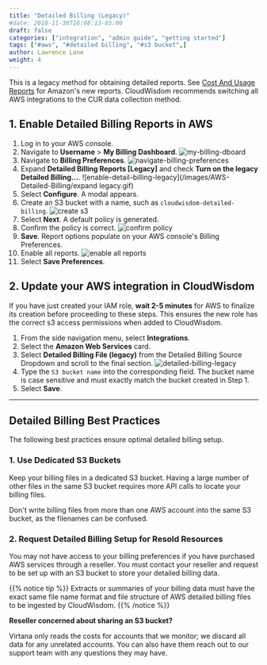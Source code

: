 ```yaml
---
title: "Detailed Billing (Legacy)"
#date: 2018-11-30T16:08:13-05:00
draft: false
categories: ["integration", "admin guide", "getting started"]
tags: ["#aws", "#detailed billing", "#s3 bucket",]
author: Lawrence Lane
weight: 4
---
```

This is a legacy method for obtaining detailed reports. See [Cost And Usage Reports][1] for Amazon's new reports. CloudWisdom recommends switching all AWS integrations to the CUR data collection method.

## 1. Enable Detailed Billing Reports in AWS

1. Log in to your AWS console.
2. Navigate to **Username** > **My Billing Dashboard**.
![my-billing-dboard](/images/AWS-Detailed-Billing/my-billing-dboard.png)
3. Navigate to **Billing Preferences**.
![navigate-billing-preferences](/images/AWS-Detailed-Billing/navigate-billing-preferences.png)
4. Expand **Detailed Billing Reports [Legacy]** and check **Turn on the legacy Detailed Billing...**.
![enable-detail-billing-legacy](/images/AWS-Detailed-Billing/expand legacy.gif)
5. Select **Configure**. A modal appears.
6. Create an S3 bucket with a name, such as `cloudwisdom-detailed-billing`.
![create s3](/images/AWS-Detailed-Billing/create-s3.png)
7. Select **Next**. A default policy is generated.
8. Confirm the policy is correct.
![confirm policy](/images/AWS-Detailed-Billing/confirm-policy.png)
9. **Save**. Report options populate on your AWS console's Billing Preferences.
11. Enable all reports.
![enable all reports](/images/AWS-Detailed-Billing/enable-all-reports.png)
12. Select **Save Preferences**.


## 2. Update your AWS integration in CloudWisdom

If you have just created your IAM role, **wait 2-5 minutes** for AWS to finalize its creation before proceeding to these steps. This ensures the new role has the correct s3 access permissions when added to CloudWisdom.

1. From the side navigation menu, select **Integrations**.
2. Select the **Amazon Web Services** card.
3. Select **Detailed Billing File (legacy)** from the Detailed Billing Source Dropdown and scroll to the final section.
![detailed-billing-legacy](/images/AWS-Detailed-Billing/detailed-billing-legacy.png)
4. Type the `S3 bucket name` into the corresponding field.
The bucket name is case sensitive and must exactly match the bucket created in Step 1.  
5. Select **Save**.  

---


## Detailed Billing Best Practices

The following best practices ensure optimal detailed billing setup.

### 1. Use Dedicated S3  Buckets

Keep your billing files in a dedicated S3 bucket. Having a large number of other files in the same S3 bucket requires more API calls to locate your billing files.

Don't write billing files from more than one AWS account into the same S3 bucket, as the filenames can be confused.


### 2. Request Detailed Billing Setup for Resold Resources

You may not have access to your billing preferences if you have purchased AWS services through a reseller. You must contact your reseller and request to be set up with an S3 bucket to store your detailed billing data.

{{% notice tip %}}
Extracts or summaries of your billing data must have the exact same file name format and file structure of AWS detailed billing files to be ingested by CloudWisdom.
{{% /notice %}}

**Reseller concerned about sharing an S3 bucket?**

Virtana only reads the costs for accounts that we monitor; we discard all data for any unrelated accounts. You can also have them reach out to our support team with any questions they may have.

[1]: /integrations/AWS-integrations/aws-cur
